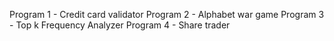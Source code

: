 Program 1 - Credit card validator
Program 2 - Alphabet war game
Program 3 - Top k Frequency Analyzer
Program 4 - Share trader
